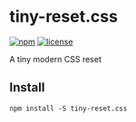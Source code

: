 # tiny-reset.css

[![npm](https://img.shields.io/npm/v/tiny-reset.css.svg)](https://www.npmjs.com/package/tiny-reset.css)
[![license](https://img.shields.io/github/license/youngluo/tiny-reset.css.svg)](https://github.com/youngluo/tiny-reset.css)

A tiny modern CSS reset

## Install

    npm install -S tiny-reset.css
